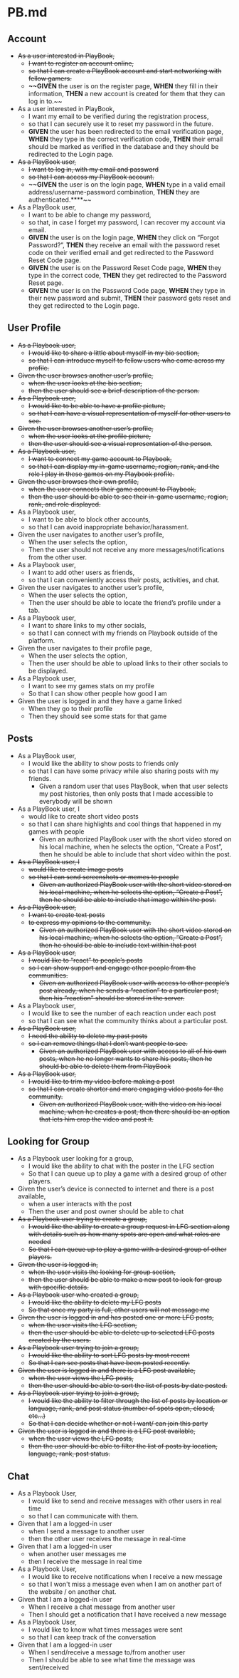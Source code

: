 # PB.md

## Account

- ~~As a user interested in PlayBook,~~
    - ~~I want to register an account online,~~
    - ~~so that I can create a PlayBook account and start networking with fellow gamers.~~
    - **~~GIVEN** the user is on the register page, **WHEN** they fill in their information, **THEN** a new account is created for them that they can log in to.~~
- As a user interested in PlayBook,
    - I want my email to be verified during the registration process,
    - so that I can securely use it to reset my password in the future.
    - **GIVEN** the user has been redirected to the email verification page, **WHEN** they type in the correct verification code, **THEN** their email should be marked as verified in the database and they should be redirected to the Login page.
- ~~As a PlayBook user,~~
    - ~~I want to log in, with my email and password~~
    - ~~so that I can access my PlayBook account.~~
    - **~~GIVEN** the user is on the login page, **WHEN** type in a valid email address/username-password combination, **THEN** they are authenticated.****~~
- As a PlayBook user,
    - I want to be able to change my password,
    - so that, in case I forget my password, I can recover my account via email.
    - **GIVEN** the user is on the login page, **WHEN** they click on “Forgot Password?”, **THEN** they receive an email with the password reset code on their verified email and get redirected to the Password Reset Code page.
    - **GIVEN** the user is on the Password Reset Code page, **WHEN** they type in the correct code, **THEN** they get redirected to the Password Reset page.
    - **GIVEN** the user is on the Password Code page, **WHEN** they type in their new password and submit, **THEN** their password gets reset and they get redirected to the Login page.

## User Profile

- ~~As a Playbook user,~~
    - ~~I would like to share a little about myself in my bio section,~~
    - ~~so that I can introduce myself to fellow users who come across my profile.~~
- ~~Given the user browses another user’s profile,~~
    - ~~when the user looks at the bio section,~~
    - ~~then the user should see a brief description of the person.~~
- ~~As a Playbook user,~~
    - ~~I would like to be able to have a profile picture,~~
    - ~~so that I can have a visual representation of myself for other users to see.~~
- ~~Given the user browses another user’s profile,~~
    - ~~when the user looks at the profile picture,~~
    - ~~then the user should see a visual representation of the person~~.
- ~~As a Playbook user,~~
    - ~~I want to connect my game account to Playbook,~~
    - ~~so that I can display my in-game username, region, rank, and the role I play in these games on my Playbook profile.~~
- ~~Given the user browses their own profile,~~
    - ~~when the user connects their game account to Playbook,~~
    - ~~then the user should be able to see their in-game username, region, rank, and role displayed.~~
- As a Playbook user,
    - I want to be able to block other accounts,
    - so that I can avoid inappropriate behavior/harassment.
- Given the user navigates to another user’s profile,
    - When the user selects the <block user> option,
    - Then the user should not receive any more messages/notifications from the other user.
- As a Playbook user,
    - I want to add other users as friends,
    - so that I can conveniently access their posts, activities, and chat.
- Given the user navigates to another user’s profile,
    - When the user selects the <add friend> option,
    - Then the user should be able to locate the friend’s profile under a tab.
- As a Playbook user,
    - I want to share links to my other socials,
    - so that I can connect with my friends on Playbook outside of the platform.
- Given the user navigates to their profile page,
    - When the user selects the <link socials> option,
    - Then the user should be able to upload links to their other socials to be displayed.
- As a Playbook user,
    - I want to see my games stats on my profile
    - So that I can show other people how good I am
- Given the user is logged in and they have a game linked
    - When they go to their profile
    - Then they should see some stats for that game

## Posts

- As a PlayBook user,
    - I would like the ability to show posts to friends only
    - so that I can have some privacy while also sharing posts with my friends.
        - Given a random user that uses PlayBook, when that user selects my post histories, then only posts that I made accessible to everybody will be shown
- As a PlayBook user, I
    - would like to create short video posts
    - so that I can share highlights and cool things that happened in my games with people
        - Given an authorized PlayBook user with the short video stored on his local machine, when he selects the option, “Create a Post”, then he should be able to include that short video within the post.
- ~~As a PlayBook user, I~~
    - ~~would like to create image posts~~
    - ~~so that I can send screenshots or memes to people~~
        - ~~Given an authorized PlayBook user with the short video stored on his local machine, when he selects the option, “Create a Post”, then he should be able to include that image within the post.~~
- ~~As a PlayBook user,~~
    - ~~I want to create text posts~~
    - ~~to express my opinions to the community.~~
        - ~~Given an authorized PlayBook user with the short video stored on his local machine, when he selects the option, “Create a Post”, then he should be able to include text within that post~~
- ~~As a PlayBook user,~~
    - ~~I would like to “react” to people’s posts~~
    - ~~so I can show support and engage other people from the communities.~~
        - ~~Given an authorized PlayBook user with access to other people’s post already, when he sends a “reaction” to a particular post, then his “reaction” should be stored in the server.~~
- As a Playbook user,
    - I would like to see the number of each reaction under each post
    - so that I can see what the community thinks about a particular post.
- ~~As a PlayBook user,~~
    - ~~I need the ability to delete my past posts~~
    - ~~so I can remove things that I don’t want people to see.~~
        - ~~Given an authorized PlayBook user with access to all of his own posts, when he no longer wants to share his posts, then he should be able to delete them from PlayBook~~
- ~~As a PlayBook user,~~
    - ~~I would like to trim my video before making a post~~
    - ~~so that I can create shorter and more engaging video posts for the community.~~
        - ~~Given an authorized PlayBook user, with the video on his local machine, when he creates a post, then there should be an option that lets him crop the video and post it.~~

## Looking for Group

- As a Playbook user looking for a group,
    - I would like the ability to chat with the poster in the LFG section
    - So that I can queue up to play a game with a desired group of other players.
- Given the user’s device is connected to internet and there is a post available,
    - when a user interacts with the post
    - Then the user and post owner should be able to chat
- ~~As a Playbook user trying to create a group,~~
    - ~~I would like the ability to create a group request in LFG section along with details such as how many spots are open and what roles are needed~~
    - ~~So that I can queue up to play a game with a desired group of other players.~~
- ~~Given the user is logged in,~~
    - ~~when the user visits the looking for group section,~~
    - ~~then the user should be able to make a new post to look for group with specific details.~~
- ~~As a Playbook user who created a group,~~
    - ~~I would like the ability to delete my LFG posts~~
    - ~~So that once my party is full, other users will not message me~~
- ~~Given the user is logged in and has posted one or more LFG posts,~~
    - ~~when the user visits the LFG section,~~
    - ~~then the user should be able to delete up to selected LFG posts created by the users.~~
- ~~As a Playbook user trying to join a group,~~
    - ~~I would like the ability to sort LFG posts by most recent~~
    - ~~So that I can see posts that have been posted recently.~~
- ~~Given the user is logged in and there is a LFG post available,~~
    - ~~when the user views the LFG posts,~~
    - ~~then the user should be able to sort the list of posts by date posted.~~
- ~~As a Playbook user trying to join a group,~~
    - ~~I would like the ability to filter through the list of posts by location or language, rank, and post status (number of spots open, closed, etc…)~~
    - ~~So that I can decide whether or not I want/ can join this party~~
- ~~Given the user is logged in and there is a LFG post available,~~
    - ~~when the user views the LFG posts,~~
    - ~~then the user should be able to filter the list of posts by location, language, rank, post status.~~

## Chat

- As a Playbook User,
    - I would like to send and receive messages with other users in real time
    - so that I can communicate with them.
- Given that I am a logged-in user
    - when I send a message to another user
    - then the other user receives the message in real-time
- Given that I am a logged-in user
    - when another user messages me
    - then I receive the message in real time
- As a Playbook User,
    - I would like to receive notifications when I receive a new message
    - so that I won't miss a message even when I am on another part of the website / on another chat.
- Given that I am a logged-in user
    - When I receive a chat message from another user
    - Then I should get a notification that I have received a new message
- As a Playbook User,
    - I would like to know what times messages were sent
    - so that I can keep track of the conversation
- Given that I am a logged-in user
    - When I send/receive a message to/from another user
    - Then I should be able to see what time the message was sent/received
